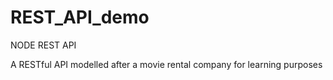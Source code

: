 # REST_API_demo
NODE REST API 

A RESTful API modelled after a movie rental company for learning purposes
